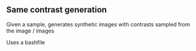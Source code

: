 ## Same contrast generation
Given a sample, generates synthetic images with contrasts sampled from the image / images  

Uses a bashfile 